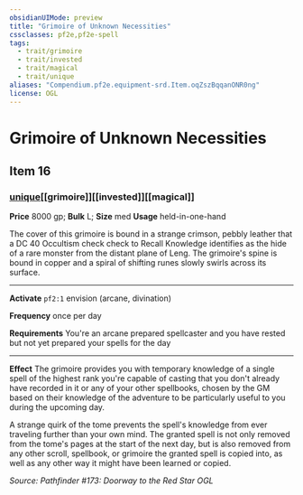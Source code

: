 ```yaml
---
obsidianUIMode: preview
title: "Grimoire of Unknown Necessities"
cssclasses: pf2e,pf2e-spell
tags:
  - trait/grimoire
  - trait/invested
  - trait/magical
  - trait/unique
aliases: "Compendium.pf2e.equipment-srd.Item.oqZszBqqanONR0ng"
license: OGL
---
```

# Grimoire of Unknown Necessities
## Item 16
### [unique](unique.md "Unique Rarity Trait")[[grimoire]][[invested]][[magical]]


**Price** 8000 gp; 
**Bulk** L; **Size** med
**Usage** held-in-one-hand

The cover of this grimoire is bound in a strange crimson, pebbly leather that a DC 40 Occultism check check to Recall Knowledge identifies as the hide of a rare monster from the distant plane of Leng. The grimoire's spine is bound in copper and a spiral of shifting runes slowly swirls across its surface.

* * *

**Activate** `pf2:1` envision (arcane, divination)

**Frequency** once per day

**Requirements** You're an arcane prepared spellcaster and you have rested but not yet prepared your spells for the day

* * *

**Effect** The grimoire provides you with temporary knowledge of a single spell of the highest rank you're capable of casting that you don't already have recorded in it or any of your other spellbooks, chosen by the GM based on their knowledge of the adventure to be particularly useful to you during the upcoming day.

A strange quirk of the tome prevents the spell's knowledge from ever traveling further than your own mind. The granted spell is not only removed from the tome's pages at the start of the next day, but is also removed from any other scroll, spellbook, or grimoire the granted spell is copied into, as well as any other way it might have been learned or copied.

*Source: Pathfinder #173: Doorway to the Red Star*
*OGL*